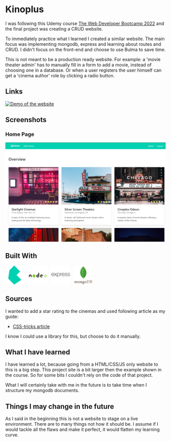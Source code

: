 # Kinoplus

<p>I was following this Udemy course <a href="https://www.udemy.com/course/the-web-developer-bootcamp/">The Web Developer Bootcamp 2022</a> and the final project was creating a CRUD website.</p>
<p>To immediately practice what I learned I created a similar website. The main focus was implementing mongodb, express and learning about routes and CRUD. I didn't focus on the front-end and choose to use Bulma to save time.</p>
<p>This is not meant to be a production ready website. For example: a 'movie theater admin' has to manually fill in a form to add a movie, instead of choosing one in a database. Or when a user registers the user himself can get a 'cinema author' role by clicking a radio button.</p>

## Links

[![Demo of the website](https://i.imgur.com/oCahb4u.png)](https://www.youtube.com/watch?v=okBg2Co11to)

## Screenshots

### Home Page

![Home Page](/screenshots/homepage.png 'Home Page')

## Built With

<img src="https://github.com/devicons/devicon/blob/master/icons/bulma/bulma-plain.svg" title="bulma" alt="bulma" width="60" height="60" /> &nbsp;
<img src="https://github.com/devicons/devicon/blob/master/icons/nodejs/nodejs-original-wordmark.svg" title="NodeJS" alt="NodeJS" width="60" height="60" /> &nbsp;
<img src="https://github.com/devicons/devicon/blob/master/icons/express/express-original-wordmark.svg" title="Express" alt="Express" width="60" height="60" /> &nbsp;
<img src="https://github.com/devicons/devicon/blob/master/icons/mongodb/mongodb-original-wordmark.svg" title="MongoDB" alt="MongoDB" width="60" height="60" /> &nbsp;

## Sources

I wanted to add a star rating to the cinemas and used following article as my guide:

- [CSS-tricks article](https://css-tricks.com/five-methods-for-five-star-ratings/ 'CSS-tricks article')

I know I could use a library for this, but choose to do it manually.

## What I have learned

I have learned a lot, because going from a HTML/CSS/JS only website to this is a big step. This project site is a bit larger then the example shown in the course. So for some bits I couldn't rely on the code of that project.

What I will certainly take with me in the future is to take time when I structure my mongodb documents.

## Things I may change in the future

As I said in the beginning this is not a website to stage on a live environment. There are to many things not how it should be. I assume if I would tackle all the flaws and make it perfect, it would flatten my learning curve.
